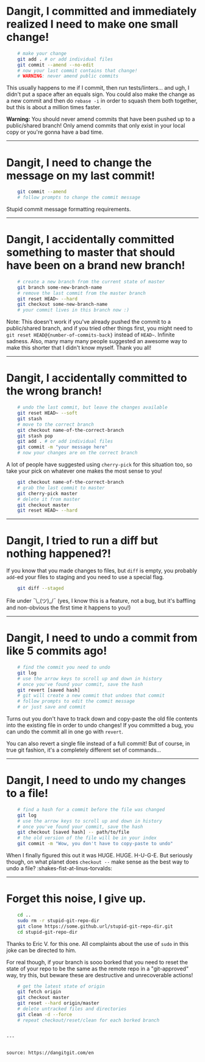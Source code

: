 
# Dangit, I committed and immediately realized I need to make one small change!

```bash
    # make your change
    git add . # or add individual files
    git commit --amend --no-edit
    # now your last commit contains that change!
    # WARNING: never amend public commits
```

This usually happens to me if I commit, then run tests/linters... and ugh, I didn't put a space after an equals sign. You could also make the change as a new commit and then do `rebase -i` in order to squash them both together, but this is about a million times faster.

**Warning:** You should never amend commits that have been pushed up to a public/shared branch! Only amend commits that only exist in your local copy or you're gonna have a bad time.

---

# Dangit, I need to change the message on my last commit!

```bash
    git commit --amend
    # follow prompts to change the commit message
```

Stupid commit message formatting requirements.

---

# Dangit, I accidentally committed something to master that should have been on a brand new branch!

```bash
    # create a new branch from the current state of master
    git branch some-new-branch-name
    # remove the last commit from the master branch
    git reset HEAD~ --hard
    git checkout some-new-branch-name
    # your commit lives in this branch now :)
```

Note: This doesn't work if you've already pushed the commit to a public/shared branch, and if you tried other things first, you might need to `git reset HEAD@{number-of-commits-back}` instead of `HEAD~`. Infinite sadness. Also, many many many people suggested an awesome way to make this shorter that I didn't know myself. Thank you all!

---

# Dangit, I accidentally committed to the wrong branch!

```bash
    # undo the last commit, but leave the changes available
    git reset HEAD~ --soft
    git stash
    # move to the correct branch
    git checkout name-of-the-correct-branch
    git stash pop
    git add . # or add individual files
    git commit -m "your message here"
    # now your changes are on the correct branch
```

A lot of people have suggested using `cherry-pick` for this situation too, so take your pick on whatever one makes the most sense to you!

```bash
    git checkout name-of-the-correct-branch
    # grab the last commit to master
    git cherry-pick master
    # delete it from master
    git checkout master
    git reset HEAD~ --hard
```

---

# Dangit, I tried to run a diff but nothing happened?!

If you know that you made changes to files, but `diff` is empty, you probably `add`-ed your files to staging and you need to use a special flag.

```bash
    git diff --staged
```

File under ¯\\\_(ツ)\_/¯ (yes, I know this is a feature, not a bug, but it's baffling and non-obvious the first time it happens to you!)

---

# Dangit, I need to undo a commit from like 5 commits ago!

```bash
    # find the commit you need to undo
    git log
    # use the arrow keys to scroll up and down in history
    # once you've found your commit, save the hash
    git revert [saved hash]
    # git will create a new commit that undoes that commit
    # follow prompts to edit the commit message 
    # or just save and commit
```

Turns out you don't have to track down and copy-paste the old file contents into the existing file in order to undo changes! If you committed a bug, you can undo the commit all in one go with `revert`.

You can also revert a single file instead of a full commit! But of course, in true git fashion, it's a completely different set of commands...

---

# Dangit, I need to undo my changes to a file!

```bash
    # find a hash for a commit before the file was changed
    git log
    # use the arrow keys to scroll up and down in history
    # once you've found your commit, save the hash
    git checkout [saved hash] -- path/to/file
    # the old version of the file will be in your index
    git commit -m "Wow, you don't have to copy-paste to undo"
```

When I finally figured this out it was HUGE. HUGE. H-U-G-E. But seriously though, on what planet does `checkout --` make sense as the best way to undo a file? :shakes-fist-at-linus-torvalds:

---

# Forget this noise, I give up.

```bash
    cd ..
    sudo rm -r stupid-git-repo-dir
    git clone https://some.github.url/stupid-git-repo-dir.git
    cd stupid-git-repo-dir
```

Thanks to Eric V. for this one. All complaints about the use of `sudo` in this joke can be directed to him.

For real though, if your branch is sooo borked that you need to reset the state of your repo to be the same as the remote repo in a "git-approved" way, try this, but beware these are destructive and unrecoverable actions!

```bash
    # get the latest state of origin
    git fetch origin
    git checkout master
    git reset --hard origin/master
    # delete untracked files and directories
    git clean -d --force
    # repeat checkout/reset/clean for each borked branch
```
```

---


source: https://dangitgit.com/en